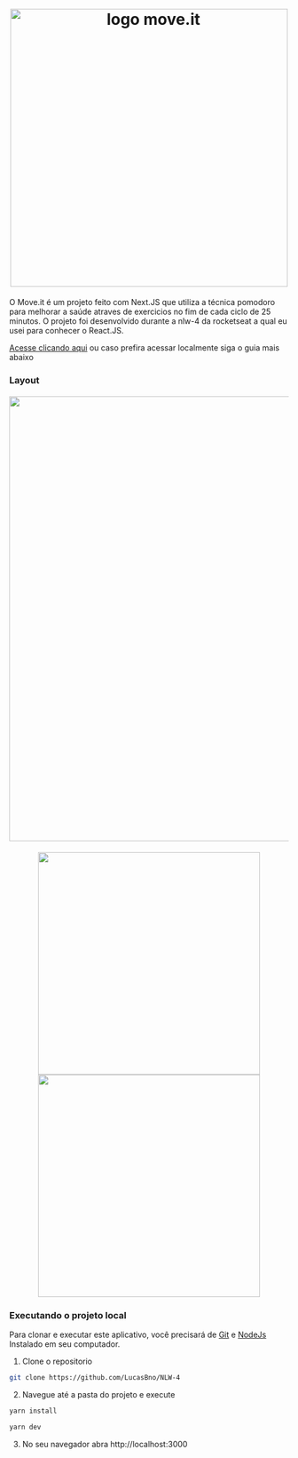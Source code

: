 <h1 align="center">
  <br>
    <img src="https://ik.imagekit.io/LucasBno/logo-full_QNA6SAQm5C.svg" width="500" heigh="150" alt="logo move.it">
</h1>

O Move.it é um projeto feito com Next.JS que utiliza a técnica pomodoro para melhorar a saúde atraves de exercicios no fim de cada ciclo de 25 minutos. O projeto foi desenvolvido durante a nlw-4 da rocketseat a qual eu usei para conhecer o React.JS.

[Acesse clicando aqui](https://moveit-xi-livid.vercel.app/) ou caso prefira acessar localmente siga o guia mais abaixo

### Layout

<h4 a align="center">
  <img alt="" title="Home" src="https://ik.imagekit.io/LucasBno/moveit1_RzpORspeo.png" width="800" />
</h4>
<h4 float="left"align="center">
  <img alt="" title="Desafio" src="https://ik.imagekit.io/LucasBno/moveit2_U9F8EalBV.png" width="400px" />
  <img alt="" title="Novo nivel" src="https://ik.imagekit.io/LucasBno/moveit3_GniK_WKqVc.png" width="400px" />
</h4>

### Executando o projeto local

Para clonar e executar este aplicativo, você precisará de [Git](https://git-scm.com) e [NodeJs](https://nodejs.org/en/) Instalado em seu computador.

1. Clone o repositorio

```sh
git clone https://github.com/LucasBno/NLW-4
```

2. Navegue até a pasta do projeto e execute

```sh
yarn install

yarn dev
```

3. No seu navegador abra http://localhost:3000
